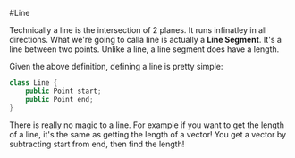 #Line

Technically a line is the intersection of 2 planes. It runs infinatley in all directions. What we're going to calla  line is actually a __Line Segment__. It's a line between two points. Unlike a line, a line segment does have a length.

Given the above definition, defining a line is pretty simple:

```cs
class Line {
    public Point start;
    public Point end;
}
```

There is really no magic to a line. For example if you want to get the length of a line, it's the same as getting the length of a vector! You get a vector by subtracting start from end, then find the length!

